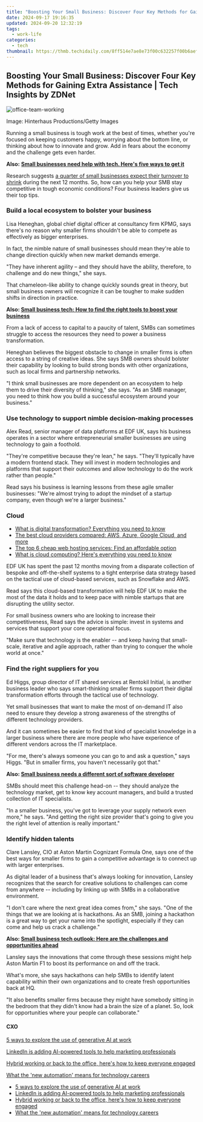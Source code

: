 ```yaml
---
title: "Boosting Your Small Business: Discover Four Key Methods for Gaining Extra Assistance | Tech Insights by ZDNet"
date: 2024-09-17 19:16:35
updated: 2024-09-20 12:32:19
tags:
  - work-life
categories:
  - tech
thumbnail: https://thmb.techidaily.com/8ff514e7ae8e73f00c632257f00b6aefbc08dc01d831c81a6f2628b843ff494a.jpg
---
```


## Boosting Your Small Business: Discover Four Key Methods for Gaining Extra Assistance | Tech Insights by ZDNet

![office-team-working](https://www.zdnet.com/a/img/resize/e3e26e261244b388fb44ca49b6384c3630cb571e/2023/02/23/b7fd0407-416d-47b2-ac6b-ed400509b76d/office-team-working.jpg?auto=webp&width=1280)

Image: Hinterhaus Productions/Getty Images

Running a small business is tough work at the best of times, whether you're focused on keeping customers happy, worrying about the bottom line, or thinking about how to innovate and grow. Add in fears about the economy and the challenge gets even harder.

**Also:** [**Small businesses need help with tech. Here's five ways to get it**](https://www.zdnet.com/article/small-businesses-need-more-help-with-tech-here-are-five-ways-to-get-it/)

Research suggests [a quarter of small businesses expect their turnover to shrink](https://www.businessleader.co.uk/quarter-uk-smes-expecting-business-to-shrink-2023/) during the next 12 months. So, how can you help your SMB stay competitive in tough economic conditions? Four business leaders give us their top tips.

### Build a local ecosystem to bolster your business  

Lisa Heneghan, global chief digital officer at consultancy firm KPMG, says there's no reason why smaller firms shouldn't be able to compete as effectively as bigger enterprises. 

In fact, the nimble nature of small businesses should mean they're able to change direction quickly when new market demands emerge.

"They have inherent agility – and they should have the ability, therefore, to challenge and do new things," she says.

That chameleon-like ability to change quickly sounds great in theory, but small business owners will recognize it can be tougher to make sudden shifts in direction in practice.

**Also: [Small business tech: How to find the right tools to boost your business](https://www.zdnet.com/article/small-business-tech-how-to-find-the-right-tools-to-boost-your-business/)**

From a lack of access to capital to a paucity of talent, SMBs can sometimes struggle to access the resources they need to power a business transformation.

Heneghan believes the biggest obstacle to change in smaller firms is often access to a string of creative ideas. She says SMB owners should bolster their capability by looking to build strong bonds with other organizations, such as local firms and partnership networks.

"I think small businesses are more dependent on an ecosystem to help them to drive their diversity of thinking," she says. "As an SMB manager, you need to think how you build a successful ecosystem around your business."

### Use technology to support nimble decision-making processes

Alex Read, senior manager of data platforms at EDF UK, says his business operates in a sector where entrepreneurial smaller businesses are using technology to gain a foothold.

"They're competitive because they're lean," he says. "They'll typically have a modern frontend stack. They will invest in modern technologies and platforms that support their outcomes and allow technology to do the work rather than people."

Read says his business is learning lessons from these agile smaller businesses: "We're almost trying to adopt the mindset of a startup company, even though we're a larger business." 

### Cloud

* [​What is digital transformation? Everything you need to know](https://www.zdnet.com/article/what-is-digital-transformation-everything-you-need-to-know-about-how-technology-is-reshaping/)
* [The best cloud providers compared: AWS, Azure, Google Cloud, and more](https://www.zdnet.com/article/the-top-cloud-providers-of-2021-aws-microsoft-azure-google-cloud-hybrid-saas/)
* [The top 6 cheap web hosting services: Find an affordable option](https://www.zdnet.com/article/best-cheap-web-hosting/)
* [What is cloud computing? Here's everything you need to know](https://www.zdnet.com/article/what-is-cloud-computing-everything-you-need-to-know-about-the-cloud/)

EDF UK has spent the past 12 months moving from a disparate collection of bespoke and off-the-shelf systems to a tight enterprise data strategy based on the tactical use of cloud-based services, such as Snowflake and AWS.

Read says this cloud-based transformation will help EDF UK to make the most of the data it holds and to keep pace with nimble startups that are disrupting the utility sector.

For small business owners who are looking to increase their competitiveness, Read says the advice is simple: invest in systems and services that support your core operational focus.

"Make sure that technology is the enabler -- and keep having that small-scale, iterative and agile approach, rather than trying to conquer the whole world at once."

### Find the right suppliers for you 

Ed Higgs, group director of IT shared services at Rentokil Initial, is another business leader who says smart-thinking smaller firms support their digital transformation efforts through the tactical use of technology.

Yet small businesses that want to make the most of on-demand IT also need to ensure they develop a strong awareness of the strengths of different technology providers.

And it can sometimes be easier to find that kind of specialist knowledge in a larger business where there are more people who have experience of different vendors across the IT marketplace. 

"For me, there's always someone you can go to and ask a question," says Higgs. "But in smaller firms, you haven't necessarily got that."

**Also: [Small business needs a different sort of software developer](https://www.zdnet.com/article/small-business-needs-a-different-sort-of-software-developer/)**

SMBs should meet this challenge head-on -- they should analyze the technology market, get to know key account managers, and build a trusted collection of IT specialists.

"In a smaller business, you've got to leverage your supply network even more," he says. "And getting the right size provider that's going to give you the right level of attention is really important."

### Identify hidden talents

Clare Lansley, CIO at Aston Martin Cognizant Formula One, says one of the best ways for smaller firms to gain a competitive advantage is to connect up with larger enterprises.

As digital leader of a business that's always looking for innovation, Lansley recognizes that the search for creative solutions to challenges can come from anywhere -- including by linking up with SMBs in a collaborative environment.

"I don't care where the next great idea comes from," she says. "One of the things that we are looking at is hackathons. As an SMB, joining a hackathon is a great way to get your name into the spotlight, especially if they can come and help us crack a challenge." 

**Also: [Small business tech outlook: Here are the challenges and opportunities ahead](https://www.zdnet.com/article/small-business-tech-outlook-challenges-and-opportunities-ahead/)**

Lansley says the innovations that come through these sessions might help Aston Martin F1 to boost its performance on and off the track. 

What's more, she says hackathons can help SMBs to identify latent capability within their own organizations and to create fresh opportunities back at HQ.

"It also benefits smaller firms because they might have somebody sitting in the bedroom that they didn't know had a brain the size of a planet. So, look for opportunities where your people can collaborate."

#### CXO

[5 ways to explore the use of generative AI at work](https://www.zdnet.com/article/6-ways-business-leaders-are-exploring-generative-ai-at-work/ "5 ways to explore the use of generative AI at work")

[LinkedIn is adding AI-powered tools to help marketing professionals](https://www.zdnet.com/article/linkedin-is-adding-ai-powered-tools-to-help-marketing-professionals/ "LinkedIn is adding AI-powered tools to help marketing professionals")

[Hybrid working or back to the office, here's how to keep everyone engaged](https://www.zdnet.com/article/hybrid-working-or-back-to-the-office-heres-how-to-keep-everyone-engaged/ "Hybrid working or back to the office, here's how to keep everyone engaged")

[What the 'new automation' means for technology careers](https://www.zdnet.com/article/what-the-new-automation-means-for-technology-careers/ "What the 'new automation' means for technology careers")

* [5 ways to explore the use of generative AI at work](https://www.zdnet.com/article/6-ways-business-leaders-are-exploring-generative-ai-at-work/ "5 ways to explore the use of generative AI at work")
* [LinkedIn is adding AI-powered tools to help marketing professionals](https://www.zdnet.com/article/linkedin-is-adding-ai-powered-tools-to-help-marketing-professionals/ "LinkedIn is adding AI-powered tools to help marketing professionals")
* [Hybrid working or back to the office, here's how to keep everyone engaged](https://www.zdnet.com/article/hybrid-working-or-back-to-the-office-heres-how-to-keep-everyone-engaged/ "Hybrid working or back to the office, here's how to keep everyone engaged")
* [What the 'new automation' means for technology careers](https://www.zdnet.com/article/what-the-new-automation-means-for-technology-careers/ "What the 'new automation' means for technology careers")

<ins class="adsbygoogle"
     style="display:block"
     data-ad-format="autorelaxed"
     data-ad-client="ca-pub-7571918770474297"
     data-ad-slot="1223367746"></ins>



<ins class="adsbygoogle"
     style="display:block"
     data-ad-client="ca-pub-7571918770474297"
     data-ad-slot="8358498916"
     data-ad-format="auto"
     data-full-width-responsive="true"></ins>

